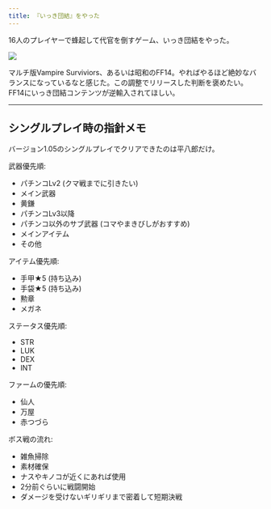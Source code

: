 ```yaml
---
title: 『いっき団結』をやった
---
```

16人のプレイヤーで蜂起して代官を倒すゲーム、いっき団結をやった。

![](https://lh3.googleusercontent.com/docs/ADP-6oGhtxV_YORkQByFA4LTSpR7x6VKKi8kdcj64Ew4JVGKHooiKjN-gbY5T8a7mLIrmQkOmWff01N_6u8zeT-yzJFtGUvAttDSGya0a6s-eO6-0kzpxO5xin87HnhgSWviQSLJO4ZY-RV7R3OgZh_WyIn3MKVwExPxwZw-xchpDQw6HNeXWzZ5jck-Ya5XvtyHSKcDe6L7LpOUf1FrV4lga9pACUvUKdcsOKwf9GfJCx6kiAoDnxoA2cD7mi6SCwO60prqs2pTkpYb3v6Qz7gtRdCQ51Z8XPD2GuN9pwzcHr5J2FwFAzUFWni5SYXOKrLT4_PQ4vgoYVd5y47UWP7K9RRgKvGU_pA09-1PnCYyBUVF_fBTiiDQ_GQe1R9rgogJEu2JIqJyjMXZewmwZEPAb1GG6sZiltKgX2NdNJakLsrq9jDb6dQdeUgjknqV2nK5f4pc1ZDA1d1OLx_5ztHAaUawHEiaju9sZnJYgllaZiA7NV-gAy_UXcUcHipvds0_PkBXZJWutw4hUaEiFzFhtCi9BmKE7TV1qnT0eK2QB-6bZhsOgn-gMEM0pkbkkCUlhTh5r1nD-WvpGU-Xy9V3o5crWrBZJse1w_1x-SouFxkjTBxCzyYudk1XFGwheLLU6UYpvJTLZIiGe8RD1FlTSPMS_eHMLdpCpbxjfZDe8WCa7hE7Njnk8qSxe8nv6b0pW2_xAauTZCS3pXkaBXLYWZQpoNTiaPeo2OKssaiLDEdhwFPslm5iEc-bm6LYTnG8y8qHDUqj35gYocIUyk8pBDAMYfts4GjRqak2u_TxbxFFSlqIYz-5BPPH2ZS4CGA5vNPxD1JsTlFBIuD1JQ0qrB8WlGp8JTOuyHNgezpR2sfyMSLIIh_dVmVYP0e_4Q-ESETARUyXpNHBqPf2Cp0lZswY9VulOiKYhBgVv0KIR1mswK0hOearaCCE3jyaLbLlttl0i0zt3Qwltd9J9Cbo3pr72Hg0QjGHFG_caJheygUTaLClzts89p0L_SE9asLZ3ZXbpdv1-ebqZKZX8M-KEfZVCI9_r2UGucBHmQFiNwZoLIjMqG7XycW834x8PqqROltvixAaccEqD0MkXKLRIkPQHYx_7qRhcvCnzTqizQZ51NSi-r2_OqRnQkwVFBTSyBUNzG7baygMZvsypOzsR29g9gQbCR1lJZiSNl953gqZRAooYZF1y7gRovZHOnASmbH1dBubsVWp0tK8SwjkaYN2mzqUvx7F8N2Zm3x7IujjL7tJLw)

マルチ版Vampire Surviviors、あるいは昭和のFF14。やればやるほど絶妙なバランスになっているなと感じた。この調整でリリースした判断を褒めたい。FF14にいっき団結コンテンツが逆輸入されてほしい。

* * *

シングルプレイ時の指針メモ
-------------

バージョン1.05のシングルプレイでクリアできたのは平八郎だけ。

武器優先順:

*   パチンコLv2 (クマ戦までに引きたい)
*   メイン武器
*   黄鎌
*   パチンコLv3以降
*   パチンコ以外のサブ武器 (コマやまきびしがおすすめ)
*   メインアイテム
*   その他

アイテム優先順:

*   手甲★5 (持ち込み)
*   手袋★5 (持ち込み)
*   勲章
*   メガネ

ステータス優先順:

*   STR
*   LUK
*   DEX
*   INT

ファームの優先順:

*   仙人
*   万屋
*   赤つづら

ボス戦の流れ:

*   雑魚掃除
*   素材確保
*   ナスやキノコが近くにあれば使用
*   2分前ぐらいに戦闘開始
*   ダメージを受けないギリギリまで密着して短期決戦
